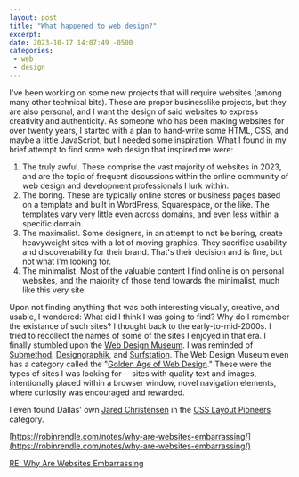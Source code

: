 ```yaml
---
layout: post
title: "What happened to web design?"
excerpt: 
date: 2023-10-17 14:07:49 -0500
categories: 
 - web
 - design
---
```


I've been working on some new projects that will require websites (among many other technical bits). These are proper businesslike projects, but they are also personal, and I want the design of said websites to express creativity and authenticity. As someone who has been making websites for over twenty years, I started with a plan to hand-write some HTML, CSS, and maybe a little JavaScript, but I needed some inspiration. What I found in my brief attempt to find some web design that inspired me were:

1. The truly awful. These comprise the vast majority of websites in 2023, and are the topic of frequent discussions within the online community of web design and development professionals I lurk within.
2. The boring. These are typically online stores or business pages based on a template and built in WordPress, Squarespace, or the like. The templates vary very little even across domains, and even less within a specific domain. 
3. The maximalist. Some designers, in an attempt to not be boring, create heavyweight sites with a lot of moving graphics. They sacrifice usability and discoverability for their brand. That's their decision and is fine, but not what I'm looking for.
4. The minimalist. Most of the valuable content I find online is on personal websites, and the majority of those tend towards the minimalist, much like this very site.

Upon not finding anything that was both interesting visually, creative, and usable, I wondered: What did I think I was going to find? Why do I remember the existance of such sites? I thought back to the early-to-mid-2000s. I tried to recollect the names of some of the sites I enjoyed in that era. I finally stumbled upon the [Web Design Museum](https://www.webdesignmuseum.org/ "Web Design Museum exhibits thousands of websites that chronicle forgotten trends in web design from its beginnings in the 1990s to the mid-00s."). I was reminded of [Submethod](https://www.webdesignmuseum.org/gallery/submethod-2001), [Designgraphik](https://www.webdesignmuseum.org/golden-age-of-web-design/designgraphik-2001), and [Surfstation](https://www.webdesignmuseum.org/golden-age-of-web-design/surfstation-2001). The Web Design Museum even has a category called the "[Golden Age of Web Design](https://www.webdesignmuseum.org/golden-age-of-web-design "Relive the golden age of the Internet: Discover the most influential web design trends that were popular at the turn of the millennium.")." These were the types of sites I was looking for---sites with quality text and images, intentionally placed within a browser window, novel navigation elements, where curiosity was encouraged and rewarded. 

I even found Dallas' own [Jared Christensen](https://www.webdesignmuseum.org/css-layout-pioneers/jared-christensen-2005) in the [CSS Layout Pioneers](https://www.webdesignmuseum.org/css-layout-pioneers) category. 



[https://robinrendle.com/notes/why-are-websites-embarrassing/](https://robinrendle.com/notes/why-are-websites-embarrassing/)

[RE: Why Are Websites Embarrassing](https://starbreaker.org/blog/spiral-architect/re-why-are-websites-embarrassing/index.html)